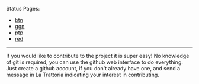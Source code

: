 Status Pages:

* [btn](../../tree/main/btn)
* [ggn](../../tree/main/ggn)
* [ptp](../../tree/main/ptp)
* [red](../../tree/main/red)

----

If you would like to contribute to the project it is super easy! No knowledge of git is required, you can use the github web interface to do everything. Just create a github account, if you don't already have one, and send a message in La Trattoria indicating your interest in contributing.
